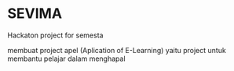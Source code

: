 # SEVIMA
Hackaton project for semesta

membuat project apel (Aplication of E-Learning) yaitu project untuk membantu pelajar dalam menghapal
